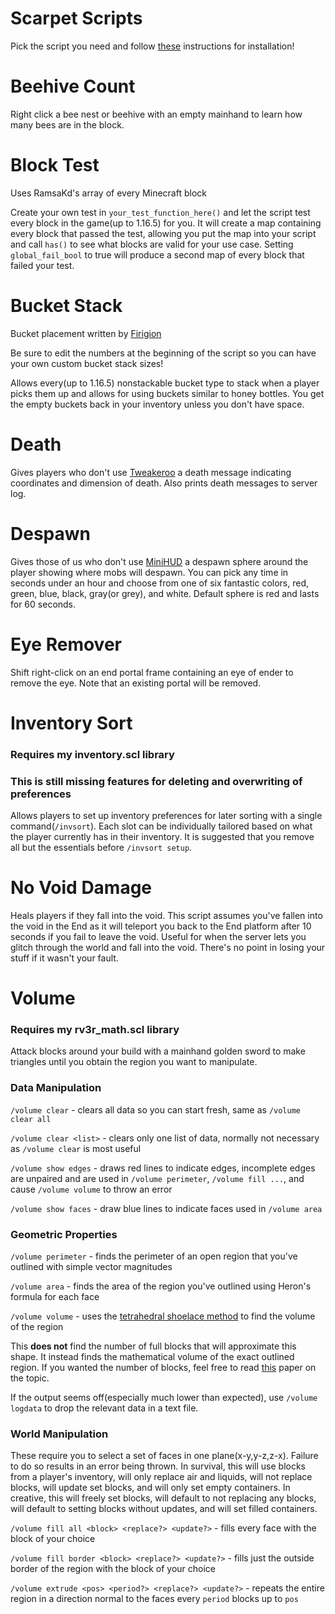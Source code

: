 # Scarpet Scripts
Pick the script you need and follow [these](https://github.com/gnembon/fabric-carpet/wiki/Installing-carpet-scripts-in-your-world) instructions for installation!

# Beehive Count
Right click a bee nest or beehive with an empty mainhand to learn how many bees are in the block.

# Block Test
Uses RamsaKd's array of every Minecraft block

Create your own test in `your_test_function_here()` and let the script test every block in the game(up to 1.16.5) for you. It will create a map containing every block that passed the test, allowing you put the map into your script and call `has()` to see what blocks are valid for your use case. Setting `global_fail_bool` to true will produce a second map of every block that failed your test.

# Bucket Stack
Bucket placement written by [Firigion](https://github.com/Firigion)

Be sure to edit the numbers at the beginning of the script so you can have your own custom bucket stack sizes!

Allows every(up to 1.16.5) nonstackable bucket type to stack when a player picks them up and allows for using buckets similar to honey bottles. You get the empty buckets back in your inventory unless you don't have space.

# Death
Gives players who don't use [Tweakeroo](https://masa.dy.fi/mcmods/all_mods/) a death message indicating coordinates and dimension of death. Also prints death messages to server log.

# Despawn
Gives those of us who don't use [MiniHUD](https://masa.dy.fi/mcmods/all_mods/) a despawn sphere around the player showing where mobs will despawn. You can pick any time in seconds under an hour and choose from one of six fantastic colors, red, green, blue, black, gray(or grey), and white. Default sphere is red and lasts for 60 seconds.

# Eye Remover
Shift right-click on an end portal frame containing an eye of ender to remove the eye. Note that an existing portal will be removed.

# Inventory Sort
### Requires my inventory.scl library
### This is still missing features for deleting and overwriting of preferences
Allows players to set up inventory preferences for later sorting with a single command(`/invsort`). Each slot can be individually tailored based on what the player currently has in their inventory. It is suggested that you remove all but the essentials before `/invsort setup`.

# No Void Damage
Heals players if they fall into the void. This script assumes you've fallen into the void in the End as it will teleport you back to the End platform after 10 seconds if you fail to leave the void. Useful for when the server lets you glitch through the world and fall into the void. There's no point in losing your stuff if it wasn't your fault.

# Volume
### Requires my rv3r_math.scl library
Attack blocks around your build with a mainhand golden sword to make triangles until you obtain the region you want to manipulate.

### Data Manipulation

`/volume clear` - clears all data so you can start fresh, same as `/volume clear all`

`/volume clear <list>` - clears only one list of data, normally not necessary as `/volume clear` is most useful

`/volume show edges` - draws red lines to indicate edges, incomplete edges are unpaired and are used in `/volume perimeter`, `/volume fill ...`, and cause `/volume volume` to throw an error

`/volume show faces` - draw blue lines to indicate faces used in `/volume area`

### Geometric Properties

`/volume perimeter` - finds the perimeter of an open region that you've outlined with simple vector magnitudes

`/volume area` - finds the area of the region you've outlined using Heron's formula for each face

`/volume volume` - uses the [tetrahedral shoelace method](https://ysjournal.com/tetrahedral-shoelace-method-calculating-volume-of-irregular-solids) to find the volume of the region

This **does not** find the number of full blocks that will approximate this shape. It instead finds the mathematical volume of the exact outlined region. If you wanted the number of blocks, feel free to read [this](http://math.sfsu.edu/beck/papers/noprint.pdf) paper on the topic.

If the output seems off(especially much lower than expected), use `/volume logdata` to drop the relevant data in a text file.

### World Manipulation
These require you to select a set of faces in one plane(x-y,y-z,z-x). Failure to do so results in an error being thrown. In survival, this will use blocks from a player's inventory, will only replace air and liquids, will not replace blocks, will update set blocks, and will only set empty containers. In creative, this will freely set blocks, will default to not replacing any blocks, will default to setting blocks without updates, and will set filled containers.

`/volume fill all <block> <replace?> <update?>` - fills every face with the block of your choice

`/volume fill border <block> <replace?> <update?>` - fills just the outside border of the region with the block of your choice

`/volume extrude <pos> <period?> <replace?> <update?>` - repeats the entire region in a direction normal to the faces every `period` blocks up to `pos`

